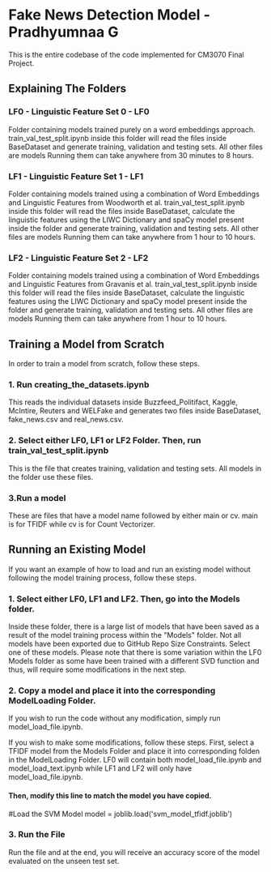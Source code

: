 # Fake News Detection Model - Pradhyumnaa G
This is the entire codebase of the code implemented for CM3070 Final Project.

## Explaining The Folders

### LF0 - Linguistic Feature Set 0 - LF0
Folder containing models trained purely on a word embeddings approach. train_val_test_split.ipynb inside this folder will read the files inside BaseDataset and generate training, validation and testing sets. All other files are models Running them can take anywhere from 30 minutes to 8 hours.

### LF1 - Linguistic Feature Set 1 - LF1
Folder containing models trained using a combination of Word Embeddings and Linguistic Features from Woodworth et al. train_val_test_split.ipynb inside this folder will read the files inside BaseDataset, calculate the linguistic features using the LIWC Dictionary and spaCy model present inside the folder and generate training, validation and testing sets. All other files are models Running them can take anywhere from 1 hour to 10 hours.

### LF2 - Linguistic Feature Set 2 - LF2
Folder containing models trained using a combination of Word Embeddings and Linguistic Features from Gravanis et al. train_val_test_split.ipynb inside this folder will read the files inside BaseDataset, calculate the linguistic features using the LIWC Dictionary and spaCy model present inside the folder and generate training, validation and testing sets. All other files are models Running them can take anywhere from 1 hour to 10 hours.

## Training a Model from Scratch
In order to train a model from scratch, follow these steps.

### 1. Run creating_the_datasets.ipynb
This reads the individual datasets inside Buzzfeed_Politifact, Kaggle, McIntire, Reuters and WELFake and generates two files inside BaseDataset, fake_news.csv and real_news.csv.

### 2. Select either LF0, LF1 or LF2 Folder. Then, run train_val_test_split.ipynb
This is the file that creates training, validation and testing sets. All models in the folder use these files.

### 3.Run a model
These are files that have a model name followed by either main or cv. main is for TFIDF while cv is for Count Vectorizer.

## Running an Existing Model
If you want an example of how to load and run an existing model without following the model training process, follow these steps.

### 1. Select either LF0, LF1 and LF2. Then, go into the Models folder.
Inside these folder, there is a large list of models that have been saved as a result of the model training process within the "Models" folder. Not all models have been exported due to GitHub Repo Size Constraints. Select one of these models. Please note that there is some variation within the LF0 Models folder as some have been trained with a different SVD function and thus, will require some modifications in the next step. 

### 2. Copy a model and place it into the corresponding ModelLoading Folder.
If you wish to run the code without any modification, simply run model_load_file.ipynb.

If you wish to make some modifications, follow these steps. First, select a TFIDF model from the Models Folder and place it into corresponding folden in the ModelLoading Folder. LF0 will contain both model_load_file.ipynb and model_load_text.ipynb while LF1 and LF2 will only have model_load_file.ipynb.

#### Then, modify this line to match the model you have copied.

#Load the SVM Model
model = joblib.load('svm_model_tfidf.joblib')

### 3. Run the File
Run the file and at the end, you will receive an accuracy score of the model evaluated on the unseen test set.

